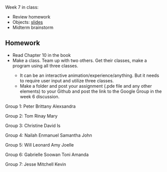 Week 7 in class:
<ul>
<li>Review homework</li>
<li>Objects: <a href="https://docs.google.com/presentation/d/1bRluCeYgGR8xcJHwB8EwCtLfkK3vU5FpxUNNXQpvib4/edit#slide=id.p">slides</a></li>
<li>Midterm brainstorm</li>
</ul>

<h2>Homework</h2>
<ul>
<li>Read Chapter 10 in the book</li>
<li>Make a class. Team up with two others. Get their classes, make a program using all three classes.</li>
<ul>
<li>It can be an interactive animation/experience/anything. But it needs to require user input and utilize three classes. </li>
<li>Make a folder and post your assignment (.pde file and any other elements) to your Github and post the link to the Google Group in the week 6 discussion. </li>
</ul>
</ul>

Group 1:
Peter
Brittany
Alexsandra

Group 2:
Tom
Rinay
Mary

Group 3:
Christine
David
Is

Group 4:
Nailah
Enmanuel
Samantha
John

Group 5:
Will
Leonard
Amy
Joelle

Group 6:
Gabrielle
Soowan
Toni
Amanda

Group 7:
Jesse 
Mitchell
Kevin

